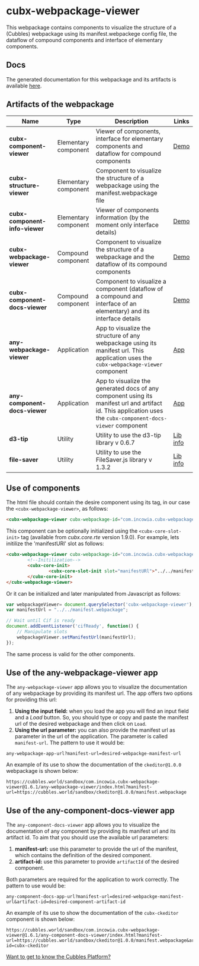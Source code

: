 # cubx-webpackage-viewer
This webpackage contains components to visualize the structure of a (Cubbles) webpackage using its manifest.webpackege config file, the dataflow of compound components and interface of elementary components.

## Docs
The generated documentation for this webpackage and its artifacts is available [here][demoWebPV].

## Artifacts of the webpackage
| Name | Type | Description | Links |
|--------------------------------|----------------------|-----------------------------------------------------------------------------------------------------------------------------------------|---------------------------|
| **cubx-component-viewer** | Elementary component | Viewer of components,  interface for elementary components and dataflow for compound components | [Demo][demoCompV] |
| **cubx-structure-viewer** | Elementary component | Component to visualize the structure of a webpackage using the manifest.webpackage file |  |
| **cubx-component-info-viewer** | Elementary component | Viewer of components information (by the moment only interface details) | [Demo][demoCompInfV] |
| **cubx-webpackage-viewer** | Compound component | Component to visualize the structure of a webpackage and the dataflow of its compound components | [Demo][demoWebPV] |
| **cubx-component-docs-viewer** | Compound component | Component to visualize a component (dataflow of a compound and interface of an elementary) and its interface details | [Demo][demoCompDocsV] |
| **any-webpackage-viewer** | Application | App to visualize the structure of any webpackage using its manifest url. This application uses the `cubx-webpackage-viewer` component | [App][anyWPApp] |
| **any-component-docs-viewer** | Application | App to visualize the generated docs of any component using its manifest url and artifact id. This application uses the `cubx-component-docs-viewer` component | [App][anyCDApp] |
| **d3-tip** | Utility | Utility to use the d3-tip library v 0.6.7 | [Lib info][d3TipInfo] |
| **file-saver** | Utility | Utility to use the FileSaver.js library v 1.3.2 | [Lib info][fileSaverInfo] |

## Use of components

The html file should contain the desire component using its tag, in our case the `<cubx-webpackage-viewer>`, as follows:

```html
<cubx-webpackage-viewer cubx-webpackage-id="com.incowia.cubx-webpackage-viewer@1.6.1"></cubx-webpackage-viewer>
```

This component can be optionally initialized using the `<cubx-core-slot-init>` tag (available from _cubx.core.rte_ version 1.9.0). For example, lets initilize the 'manifestURl' slot as follows:

```html
<cubx-webpackage-viewer cubx-webpackage-id="com.incowia.cubx-webpackage-viewer@1.6.1">
        <!--Initilization-->
        <cubx-core-init>
                <cubx-core-slot-init slot="manifestURl">"../../manifest.webpackage"</cubx-core-slot-init>
        </cubx-core-init>
</cubx-webpackage-viewer>
```
Or it can be initialized and later manipulated from Javascript as follows:

```javascript
var webpackageViewer= document.querySelector('cubx-webpackage-viewer');
var manifestUrl = "../../manifest.webpackage";

// Wait until Cif is ready
document.addEventListener('cifReady', function() {
	// Manipulate slots
	webpackageViewer.setManifestUrl(manifestUrl);
});
```

The same process is valid for the other components.

## Use of the any-webpackage-viewer app
The `any-webpackage-viewer` app allows you to visualize the documentation of any webpackage by providing its manifest url. The app offers two options for providing this url:

 1. **Using the input field:** when you load the app you will find an input field and a *Load* button. So, you should type or copy and paste the manifest url of the desired webpackage and then click on `Load`.
 2. **Using the url parameter:** you can also provide the manifest url as parameter in the url of the application. The parameter is called `manifest-url`.  The pattern to use it would be:

 ```
 any-webpackage-app-url?manifest-url=desired-webpackge-manifest-url
 ```
An example of its use to show the documentation of the `ckeditor@1.0.0` webpackage is shown below:
 ```
https://cubbles.world/sandbox/com.incowia.cubx-webpackage-viewer@1.6.1/any-webpackage-viewer/index.html?manifest-url=https://cubbles.world/sandbox/ckeditor@1.0.0/manifest.webpackage
```

## Use of the any-component-docs-viewer app
The `any-component-docs-viewer` app allows you to visualize the documentation of any component by providing its manifest url and its artifact id. To aim that you should use the available url parameters:

 1. **manifest-url:** use this parameter to provide the url of the manifest, which contains the definition of the desired component.
 2. **artifact-id:** use this parameter to provide `artifactId` of the desired component.
 
 Both parameters are required for the application to work correctly. The pattern to use would be:

 ```
 any-component-docs-app-url?manifest-url=desired-webpackge-manifest-url&artifact-id=desired-component-artifact-id
 ```
An example of its use to show the documentation of the `cubx-ckeditor` component is shown below:
 ```
https://cubbles.world/sandbox/com.incowia.cubx-webpackage-viewer@1.6.1/any-component-docs-viewer/index.html?manifest-url=https://cubbles.world/sandbox/ckeditor@1.0.0/manifest.webpackage&artifact-id=cubx-ckeditor
```

[Want to get to know the Cubbles Platform?](https://cubbles.github.io)

[demoWebPV]: https://cubbles.world/core/com.incowia.cubx-webpackage-viewer@1.6.1/cubx-webpackage-viewer/demo/index.html
[demoCompV]: https://cubbles.world/core/com.incowia.cubx-webpackage-viewer@1.6.1/cubx-component-viewer/demo/index.html
[demoCompInfV]: https://cubbles.world/core/com.incowia.cubx-webpackage-viewer@1.6.1/cubx-component-info-viewer/demo/index.html
[demoCompDocsV]: https://cubbles.world/core/com.incowia.cubx-webpackage-viewer@1.6.1/cubx-component-docs-viewer/demo/index.html
[anyWPApp]: https://cubbles.world/core/com.incowia.cubx-webpackage-viewer@1.6.1/any-webpackage-viewer/index.html
[anyCDApp]: https://cubbles.world/core/com.incowia.cubx-webpackage-viewer@1.6.1/any-component-docs-viewer/index.html
[d3TipInfo]: https://github.com/Caged/d3-tip 
[fileSaverInfo]: https://github.com/eligrey/FileSaver.js/
